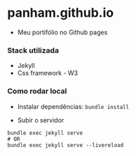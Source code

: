 # panham.github.io

- Meu portifólio no Github pages

### Stack utilizada
- Jekyll
- Css framework - W3

### Como rodar local
- Instalar dependências:
`bundle install`

- Subir o servidor
```
bundle exec jekyll serve
# OR
bundle exec jekyll serve --livereload
```
